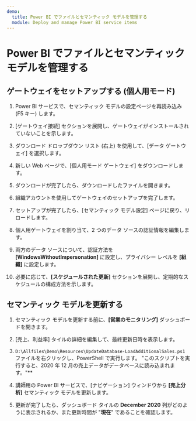 ```yaml
---
demo:
  title: Power BI でファイルとセマンティック モデルを管理する
  module: Deploy and manage Power BI service items
---
```

# Power BI でファイルとセマンティック モデルを管理する

## ゲートウェイをセットアップする (個人用モード)

1. Power BI サービスで、セマンティック モデルの設定ページを再読み込み (F5 キー) します。

1. [ゲートウェイ接続] セクションを展開し、ゲートウェイがインストールされていないことを示します。

1. ダウンロード ドロップダウン リスト (右上) を使用して、[データ ゲートウェイ] を選択します。

1. 新しい Web ページで、[個人用モード ゲートウェイ] をダウンロードします。

1. ダウンロードが完了したら、ダウンロードしたファイルを開きます。

1. 組織アカウントを使用してゲートウェイのセットアップを完了します。

1. セットアップが完了したら、[セマンティック モデル設定] ページに戻り、リロードします。

1. 個人用ゲートウェイを割り当て、2 つのデータ ソースの認証情報を編集します。

1. 両方のデータ ソースについて、認証方法を **[WindowsWithoutImpersonation]** に設定し、プライバシー レベルを **[組織]** に設定します。

1. 必要に応じて、**[スケジュールされた更新]** セクションを展開し、定期的なスケジュールの構成方法を示します。

## セマンティック モデルを更新する

1. セマンティック モデルを更新する前に、**[営業のモニタリング]** ダッシュボードを開きます。

1. [売上、利益率] タイルの詳細を編集して、最終更新日時を表示します。

1. `D:\Allfiles\Demo\Resources\UpdateDatabase-LoadAdditionalSales.ps1` ファイルを右クリックし、PowerShell で実行します。 "このスクリプトを実行すると、2020 年 12 月の売上データがデータベースに読み込まれます。"**

1. 講師用の Power BI サービスで、[ナビゲーション] ウィンドウから **[売上分析]** セマンティック モデルを更新します。

1. 更新が完了したら、ダッシュボード タイルの **December 2020** 列がどのように表示されるか、また更新時間が "**現在**" であることを確認します。
